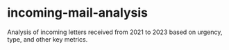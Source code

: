 # incoming-mail-analysis
Analysis of incoming letters received from 2021 to 2023 based on urgency, type, and other key metrics.
